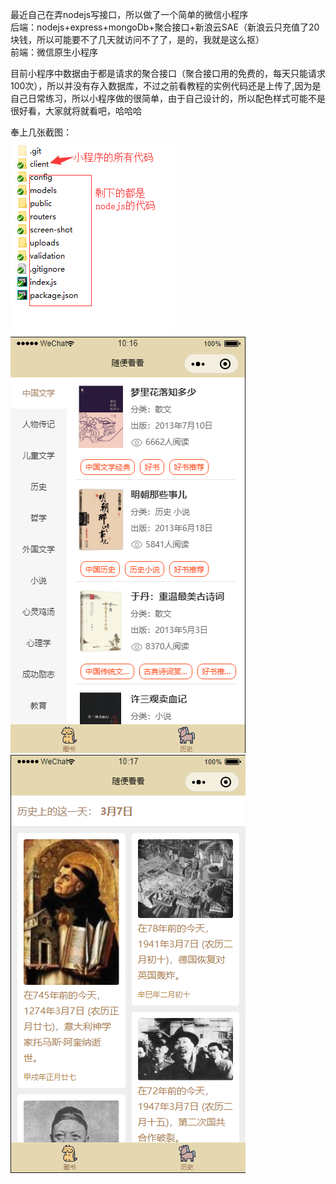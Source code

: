 最近自己在弄nodejs写接口，所以做了一个简单的微信小程序   
后端：nodejs+express+mongoDb+聚合接口+新浪云SAE（新浪云只充值了20块钱，所以可能要不了几天就访问不了了，是的，我就是这么抠）   
前端：微信原生小程序   

目前小程序中数据由于都是请求的聚合接口（聚合接口用的免费的，每天只能请求100次），所以并没有存入数据库，不过之前看教程的实例代码还是上传了,因为是自己日常练习，所以小程序做的很简单，由于自己设计的，所以配色样式可能不是很好看，大家就将就看吧，哈哈哈

奉上几张截图：  
![代码结构](https://github.com/wendy827/mini-look/blob/master/screen-shot/3.png)   
![图书模块](https://github.com/wendy827/mini-look/blob/master/screen-shot/1.png)
![历史模块](https://github.com/wendy827/mini-look/blob/master/screen-shot/2.png)

